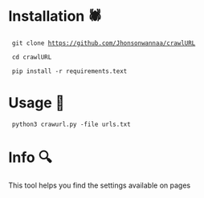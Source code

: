 # Installation 🕷️
<code> git clone  https://github.com/Jhonsonwannaa/crawlURL </code>


<code> cd crawlURL </code>

<code> pip install -r requirements.text </code>

# Usage 🚀
<code> python3 crawurl.py -file urls.txt </code>

# Info  🔍

This tool helps you find the settings available on pages
